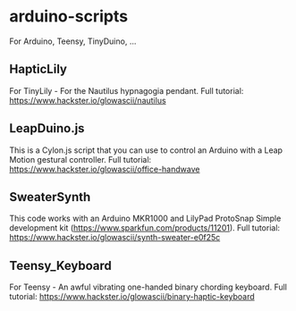 # arduino-scripts
For Arduino, Teensy, TinyDuino, ...

## HapticLily
For TinyLily - For the Nautilus hypnagogia pendant. Full tutorial: https://www.hackster.io/glowascii/nautilus

## LeapDuino.js
This is a Cylon.js script that you can use to control an Arduino with a Leap Motion gestural controller. Full tutorial: https://www.hackster.io/glowascii/office-handwave

## SweaterSynth
This code works with an Arduino MKR1000 and LilyPad ProtoSnap Simple development kit (https://www.sparkfun.com/products/11201). Full tutorial: https://www.hackster.io/glowascii/synth-sweater-e0f25c

## Teensy_Keyboard
For Teensy - An awful vibrating one-handed binary chording keyboard. Full tutorial: https://www.hackster.io/glowascii/binary-haptic-keyboard